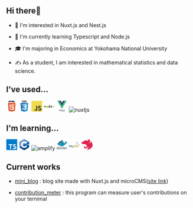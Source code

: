## Hi there👋

- 🧐 I'm interested in Nuxt.js and Nest.js

- 🌱 I'm currently learning Typescript and Node.js

- 🎓 I'm majoring in Economics at Yokohama National University

- ✍️ As a student, I am interested in mathematical statistics and data science.

## I've used...

<img src="https://raw.githubusercontent.com/devicons/devicon/master/icons/html5/html5-original-wordmark.svg" alt="html5" width="30" height="30"/>
<img src="https://raw.githubusercontent.com/devicons/devicon/master/icons/css3/css3-original-wordmark.svg" alt="css3" width="30" height="30"/>
<img src="https://raw.githubusercontent.com/devicons/devicon/master/icons/javascript/javascript-original.svg" alt="javascript" width="30" height="30"/>
<img src="https://raw.githubusercontent.com/devicons/devicon/master/icons/nodejs/nodejs-original-wordmark.svg" alt="nodejs" width="30" height="30"/>
<img src="https://raw.githubusercontent.com/devicons/devicon/master/icons/vuejs/vuejs-original-wordmark.svg" alt="vuejs" width="30" height="30"/>
<img src="https://www.vectorlogo.zone/logos/nuxtjs/nuxtjs-icon.svg" alt="nuxtjs" width="30" height="30"/>

## I'm learning...

<img src="https://raw.githubusercontent.com/devicons/devicon/master/icons/typescript/typescript-original.svg" alt="typescript" width="30" height="30"/>
<img src="https://raw.githubusercontent.com/devicons/devicon/master/icons/cplusplus/cplusplus-original.svg" alt="cplusplus" width="30" height="30"/>
<img src="https://docs.amplify.aws/assets/logo-dark.svg" alt="amplify" width="30" height="30"/>
<img src="https://raw.githubusercontent.com/devicons/devicon/master/icons/docker/docker-original-wordmark.svg" alt="docker" width="30" height="30"/>
<img src="https://raw.githubusercontent.com/devicons/devicon/master/icons/mysql/mysql-original-wordmark.svg" alt="mysql" width="30" height="30"/>
<img src="https://raw.githubusercontent.com/devicons/devicon/master/icons/nestjs/nestjs-plain.svg" alt="nestjs" width="30" height="30"/>

## Current works

- [mini_blog](https://github.com/tomoyahiroe/mini_blog) : blog site made with Nuxt.js and microCMS([site link](https://main.d1fxh0yqefm28c.amplifyapp.com/blog))

- [contribution_meter](https://github.com/tomoyahiroe/contribution_meter) : this program can measure user's contributions on your ternimal
